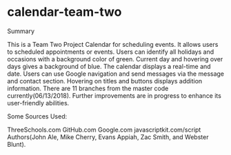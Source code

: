 # calendar-team-two

Summary

This is a Team Two Project Calendar for scheduling events.
It allows users to  scheduled appointments or events.
Users can identify all holidays and occasions with a background color of green.
Current day and hovering over days gives a background of blue. 
The calendar displays a real-time and date.
Users can use Google navigation and send  messages via the message and contact section.
Hovering on titles and buttons displays addition information.
There are 11 branches from the master code currently(06/13/2018).
Further improvements are  in progress to enhance its user-friendly abilities.

Some Sources Used:

ThreeSchools.com
GitHub.com
Google.com
javascriptkit.com/script
Authors(John Ale, Mike Cherry, Evans Appiah,  Zac Smith, and Webster Blunt).
